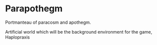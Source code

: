 # Parapothegm

Portmanteau of paracosm and apothegm.

Artificial world which will be
the background environment for the game, Haplopraxis
